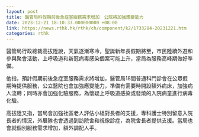 ```yaml
---
layout: post
title: 醫管局料假期前後急症室服務需求增加　公院將加強應變能力
date: 2023-12-21 18:10:33.000000000 +08:00
link: https://news.rthk.hk/rthk/ch/component/k2/1733284-20231221.htm
categories: rthk
---
```


醫管局行政總裁高拔陞說，天氣逐漸寒冷，聖誕新年長假期將至，市民陸續外遊和參與聚會活動，上呼吸道和新冠病毒感染個案可能上升，當局為服務高峰期做好準備。

他指，預計假期前後急症室服務需求將增加，醫管局18間普通科門診會在公眾假期時提供服務，公立醫院也會加強應變能力，準備有需要時開設額外病床，加強病人流轉；同時亦會加強化驗服務，為懷疑上呼吸道感染或發燒的入院病童進行病毒化驗。

高拔陞又指，當局會加強社區老人評估小組對長者的支援，專科護士特別留意入院長者的情況，外展隊也會透過到訪院舍和視像診症，為院舍長者提供支援。當局也會就個別服務需求增加，額外調配人手。
